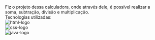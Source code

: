 Fiz o projeto dessa calculadora, onde através dele, é possível realizar a soma, subtração, divisão e multiplicação. 
<br>
Tecnologias utilizadas:
<br>
<img src="https://img.shields.io/badge/HTML5-E34F26?style=for-the-badge&logo=html5&logoColor=white" alt="html-logo" />
<br>
<img src="https://img.shields.io/badge/CSS3-1572B6?style=for-the-badge&logo=css3&logoColor=white" alt="css-logo" />  
<img src="https://img.shields.io/badge/JavaScript-323330?style=for-the-badge&logo=javascript&logoColor=F7DF1E" alt="java-logo" />   
